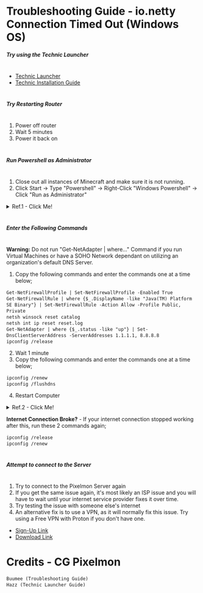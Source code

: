 # Troubleshooting Guide - io.netty Connection Timed Out (Windows OS)
##### Try using the Technic Launcher
#
- [Technic Launcher](https://www.technicpack.net/download/)
- [Technic Installation Guide](http://tutorial.mc-complex.com/)

# 
##### Try Restarting Router
#
1) Power off router 
2) Wait 5 minutes
3) Power it back on

#
##### Run Powershell as Administrator
#
1) Close out all instances of Minecraft and make sure it is not running. 
2) Click Start -> Type "Powershell" -> Right-Click "Windows Powershell" -> Click "Run as Administrator"
<details>
  <summary>Ref.1 - Click Me!</summary>
    <p align="center">
    <img {
      width: 200px;
      height: 400px;
      object-fit: cover;
    }>
    <img src="reference/ref1-powershell.png")">
    </p>
</details>

#
##### Enter the Following Commands
#

**Warning:** Do not run "Get-NetAdapter | where..." Command if you run Virtual Machines or have a SOHO Network dependant on utilizing an organization's default DNS Server.
1) Copy the following commands and enter the commands one at a time below;
```
Get-NetFirewallProfile | Set-NetFirewallProfile -Enabled True
Get-NetFirewallRule | where {$_.DisplayName -like "Java(TM) Platform SE Binary"} | Set-NetFirewallRule -Action Allow -Profile Public, Private
netsh winsock reset catalog
netsh int ip reset reset.log
Get-NetAdapter | where {$_.status -like "up"} | Set-DnsClientServerAddress -ServerAddresses 1.1.1.1, 8.8.8.8
ipconfig /release
```
2) Wait 1 minute
3) Copy the following commands and enter the commands one at a time below;
```
ipconfig /renew
ipconfig /flushdns
```
4) Restart Computer
<details>
  <summary>Ref.2 - Click Me!</summary>
    <p align="center">
    <img {
      width: 200px;
      height: 400px;
      object-fit: cover;
    }>
    <img src="reference/ref2-powershell.png")">
    </p>
</details>

**Internet Connection Broke?** - If your internet connection stopped working after this, run these 2 commands again;
```
ipconfig /release
ipconfig /renew
```

#
##### Attempt to connect to the Server
#
1) Try to connect to the Pixelmon Server again
2) If you get the same issue again, it's most likely an ISP issue and you will have to wait until your internet service provider fixes it over time.
3) Try testing the issue with someone else's internet
4) An alternative fix is to use a VPN, as it will normally fix this issue. Try using a Free VPN with Proton if you don't have one.
- [Sign-Up Link](https://account.protonvpn.com/signup)
- [Download Link](https://protonvpn.com/download/)

# Credits - CG Pixelmon
```
Buumee (Troubleshooting Guide)
Hazz (Technic Launcher Guide)
```
